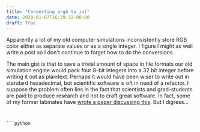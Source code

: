 ```yaml
---
title: "Converting argb to int"
date: 2020-01-07T16:39:32-08:00
draft: True
---
```


Apparently a lot of my old computer simulations inconsistently store RGB color either as separate values or as a single integer.  I figure I might as well write a post so I don't continue to forget how to do the conversions.

<!--more-->

The main gist is that to save a trivial amount of space in file formats our old simulation engine would pack four 8-bit integers into a 32 bit integer before writing it out as plaintext.  Perhaps it would have been wiser to write out in standard hexadecimal, but scientific software is oft in need of a refactor.  I suppose the problem often lies in the fact that scientists and grad-students are paid to produce research and not to craft great software.  In fact, some of my former labmates have [wrote a paper discussing this](https://doi.org/10.1109/MCSE.2018.2882355).  But I digress...










```python


```python


```
